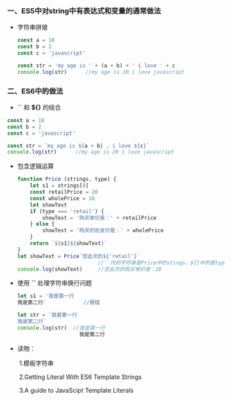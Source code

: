 ### 一、ES5中对string中有表达式和变量的通常做法

* 字符串拼接

  ``` javascript
  const a = 18
  const b = 2
  const c = 'javascript'
  
  const str = 'my age is ' + (a + b) + ' i love ' + c
  console.log(str)		//my age is 20 i love javascript
  ```

### 二、ES6中的做法

*   **``**	和	**${}**  的结合

  ```javascript
  const a = 18
  const b = 2
  const c = 'javascript'
  
  const str = `my age is ${a + b} , i love ${c}`
  console.log(str)		//my age is 20 i love javascript
  ```

* 包含逻辑运算
  ```javascript
  function Price (strings, type) {
      let s1 = strings[0]
      const retailPrice = 20
      const wholePrice = 16
      let showText
      if (type === 'retail') {
          showText = '购买单价是：' + retailPrice
      } else {
          showText = '购买的批发价是：' + wholePrice
      }
      return `${s1}${showText}`
  }
  let showText = Price`您此次的${'retail'}`
  							//``内的字符串是Price中的stings，${}中的是type
  console.log(showText)		//您此次的购买单价是：20
  ```

* 使用 **``**  处理字符串换行问题

  ```` javascript
  let s1 = '我是第一行
  我是第二行'			//报错
  
  let str = `我是第一行
  我是第二行`
  console.log(str)	//我是第一行
  					  我是第二行
  ````

*   读物：

    ​	1.模板字符串

    ​	2.Getting Literal With ES6 Template Strings

    ​	3.A guide to JavaScipt Template Literals


